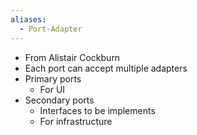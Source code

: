 ```yaml
---
aliases:
  - Port-Adapter
---
```

- From Alistair Cockburn
- Each port can accept multiple adapters
- Primary ports
	- For UI
- Secondary ports
	- Interfaces to be implements
	- For infrastructure